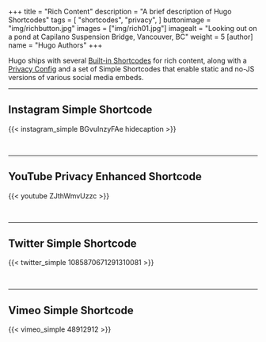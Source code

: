+++
title = "Rich Content"
description = "A brief description of Hugo Shortcodes"
tags = [
    "shortcodes",
    "privacy",
]
buttonimage = "img/richbutton.jpg"
images = ["img/rich01.jpg"]
imagealt = "Looking out on a pond at Capilano Suspension Bridge, Vancouver, BC"
weight = 5
[author]
    name = "Hugo Authors"
+++

Hugo ships with several [Built-in Shortcodes](https://gohugo.io/content-management/shortcodes/#use-hugo-s-built-in-shortcodes) for rich content, along with a [Privacy Config](https://gohugo.io/about/hugo-and-gdpr/) and a set of Simple Shortcodes that enable static and no-JS versions of various social media embeds.
<!--more-->
---

## Instagram Simple Shortcode

{{< instagram_simple BGvuInzyFAe hidecaption >}}

<br>

---

## YouTube Privacy Enhanced Shortcode

{{< youtube ZJthWmvUzzc >}}

<br>

---

## Twitter Simple Shortcode

{{< twitter_simple 1085870671291310081 >}}

<br>

---

## Vimeo Simple Shortcode

{{< vimeo_simple 48912912 >}}
